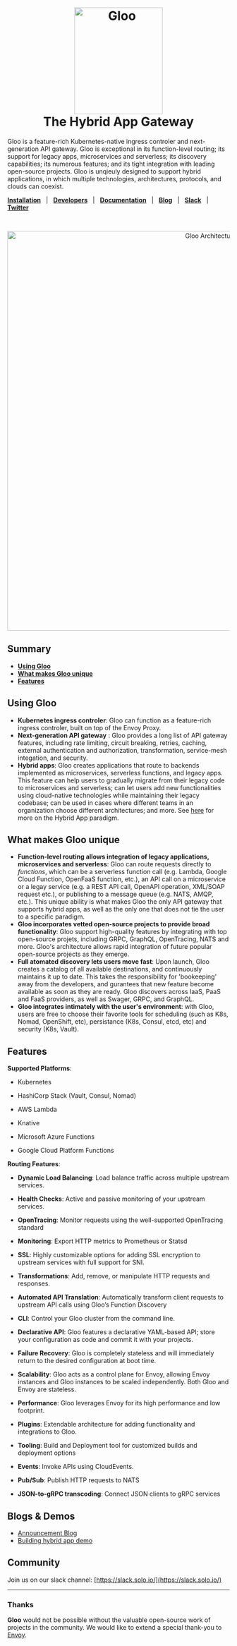 

<h1 align="center">
    <img src="img/Gloo-01.png" alt="Gloo" width="200" height="242">
  <br>
  The Hybrid App Gateway
</h1>

Gloo is a feature-rich Kubernetes-native ingress controler and next-generation API gateway. Gloo is exceptional in its function-level routing; its support for legacy apps, microservices and serverless; its discovery capabilities; its numerous features; and its tight integration with leading open-source projects. Gloo is unqieuly designed to support hybrid applications, in which multiple technologies, architectures, protocols, and clouds can coexist. 


[**Installation**](doc/docs/installation/kubernetes.md) &nbsp; |
&nbsp; [**Developers**](doc/docs/dev/README.md) &nbsp; |
&nbsp; [**Documentation**](https://glooe.solo.io) &nbsp; |
&nbsp; [**Blog**](https://medium.com/solo-io/announcing-gloo-the-function-gateway-3f0860ef6600) &nbsp; |
&nbsp; [**Slack**](https://slack.solo.io) &nbsp; |
&nbsp; [**Twitter**](https://twitter.com/soloio_inc)

<BR><center><img src="introduction/gloo_diagram.jpg" alt="Gloo Architecture" width="906"></center>

## Summary

- [**Using Gloo**](#using-gloo)
- [**What makes Gloo unique**](#what-makes-gloo-unique)
- [**Features**](#features)


## Using Gloo
- **Kubernetes ingress controler**: Gloo can function as a feature-rich ingress controler, built on top of the Envoy Proxy. 
- **Next-generation API gateway** : Gloo provides a long list of API gateway features, including rate limiting, circuit breaking, retries, caching, external authentication and authorization, transformation, service-mesh integation, and security. 
- **Hybrid apps**: Gloo creates applications that route to backends implemented as microservices, serverless functions, and legacy apps. This feature can help users to gradually migrate from their legacy code to microservices and serverless; can let users add new functionalities using cloud-native technologies while maintaining their legacy codebase; can be used in cases where different teams in an organization choose different architectures; and more. See [here](https://www.solo.io/hybrid-app) for more on the Hybrid App paradigm. 


## What makes Gloo unique
- **Function-level routing allows integration of legacy applications, microservices and serverless**: Gloo can route requests directly to _functions_, which can be a serverless function call (e.g. Lambda, Google Cloud Function, OpenFaaS function, etc.), an API call on a microservice or a legay service (e.g. a REST API call, OpenAPI operation, XML/SOAP request etc.), or publishing to a message queue (e.g. NATS, AMQP, etc.). This unique ability is what makes Gloo the only API gateway that supports hybrid apps, as well as the only one that does not tie the user to a specific paradigm. 
- **Gloo incorporates vetted open-source projects to provide broad functionality**: Gloo support high-quality features by integrating with top open-source projets, including GRPC, GraphQL, OpenTracing, NATS and more. Gloo's architecture allows rapid integration of future popular open-source projects as they emerge. 
- **Full atomated discovery lets users move fast**: Upon launch, Gloo creates a catalog of all available destinations, and continuously maintains it up to date. This takes the responsibility for 'bookeeping' away from the developers, and gurantees that new feature become available as soon as they are ready. Gloo discovers across IaaS, PaaS and FaaS providers, as well as Swager, GRPC, and GraphQL. 
- **Gloo integrates intimately with the user's environment**: with Gloo, users are free to choose their favorite tools for scheduling (such as K8s, Nomad, OpenShift, etc), persistance (K8s, Consul, etcd, etc) and security (K8s, Vault). 

    
## Features

**Supported Platforms**:

- Kubernetes

- HashiCorp Stack (Vault, Consul, Nomad)

- AWS Lambda

- Knative

- Microsoft Azure Functions

- Google Cloud Platform Functions

**Routing Features**:

- **Dynamic Load Balancing**: Load balance traffic across multiple upstream services.

- **Health Checks**: Active and passive monitoring of your upstream services.

- **OpenTracing**: Monitor requests using the well-supported OpenTracing standard

- **Monitoring**: Export HTTP metrics to Prometheus or Statsd

- **SSL**: Highly customizable options for adding SSL encryption to upstream services with full support for SNI.

- **Transformations**: Add, remove, or manipulate HTTP requests and responses.

- **Automated API Translation**: Automatically transform client requests to upstream API calls using Gloo’s Function Discovery

- **CLI**: Control your Gloo cluster from the command line.

- **Declarative API**: Gloo features a declarative YAML-based API; store your configuration as code and commit it with your projects.

- **Failure Recovery**: Gloo is completely stateless and will immediately return to the desired configuration at boot time.

- **Scalability**: Gloo acts as a control plane for Envoy, allowing Envoy instances and Gloo instances to be scaled independently. Both Gloo and Envoy are stateless.

- **Performance**: Gloo leverages Envoy for its high performance and low footprint.

- **Plugins**: Extendable architecture for adding functionality and integrations to Gloo.

- **Tooling**: Build and Deployment tool for customized builds and deployment options

- **Events**: Invoke APIs using CloudEvents.

- **Pub/Sub**: Publish HTTP requests to NATS

- **JSON-to-gRPC transcoding**: Connect JSON clients to gRPC services

Blogs & Demos
-----
- [Announcement Blog](https://medium.com/solo-io/announcing-gloo-the-function-gateway-3f0860ef6600)
- [Building hybrid app demo](https://www.youtube.com/watch?time_continue=1&v=ISR3G0CAZM0)


Community
-----
Join us on our slack channel: [https://slack.solo.io/](https://slack.solo.io/)

---

### Thanks

**Gloo** would not be possible without the valuable open-source work of projects in the community. We would like to extend a special thank-you to [Envoy](https://www.envoyproxy.io).

